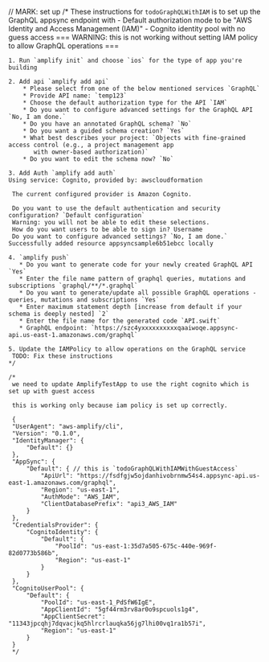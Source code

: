 

// MARK: set up
    /*
    These instructions for `todoGraphQLWithIAM` is to set up the GraphQL appsync endpoint with
    - Default authorization mode to be "AWS Identity and Access Management (IAM)"
    - Cognito identity pool with no guess access
    === WARNING: this is not working without setting IAM policy to allow GraphQL operations ===

    1. Run `amplify init` and choose `ios` for the type of app you're building

    2. Add api `amplify add api`
        * Please select from one of the below mentioned services `GraphQL`
        * Provide API name: `temp123`
        * Choose the default authorization type for the API `IAM`
        * Do you want to configure advanced settings for the GraphQL API `No, I am done.`
        * Do you have an annotated GraphQL schema? `No`
        * Do you want a guided schema creation? `Yes`
        * What best describes your project: `Objects with fine-grained access control (e.g., a project management app
           with owner-based authorization)`
        * Do you want to edit the schema now? `No`

    3. Add Auth `amplify add auth`
    Using service: Cognito, provided by: awscloudformation

     The current configured provider is Amazon Cognito.

     Do you want to use the default authentication and security configuration? `Default configuration`
     Warning: you will not be able to edit these selections.
     How do you want users to be able to sign in? Username
     Do you want to configure advanced settings? `No, I am done.`
    Successfully added resource appsyncsample6b51ebcc locally

    4. `amplify push`
       * Do you want to generate code for your newly created GraphQL API `Yes`
       * Enter the file name pattern of graphql queries, mutations and subscriptions `graphql/**/*.graphql`
       * Do you want to generate/update all possible GraphQL operations - queries, mutations and subscriptions `Yes`
       * Enter maximum statement depth [increase from default if your schema is deeply nested] `2`
       * Enter the file name for the generated code `API.swift`
       * GraphQL endpoint: `https://szc4yxxxxxxxxxxqaaiwoqe.appsync-api.us-east-1.amazonaws.com/graphql`

    5. Update the IAMPolicy to allow operations on the GraphQL service
     TODO: Fix these instructions
    */

    /*
     we need to update AmplifyTestApp to use the right cognito which is set up with guest access

     this is working only because iam policy is set up correctly.

     {
     "UserAgent": "aws-amplify/cli",
     "Version": "0.1.0",
     "IdentityManager": {
         "Default": {}
     },
     "AppSync": {
         "Default": { // this is `todoGraphQLWithIAMWithGuestAccess`
             "ApiUrl": "https://fsdfgjw5ojdanhivobrnmw54s4.appsync-api.us-east-1.amazonaws.com/graphql",
             "Region": "us-east-1",
             "AuthMode": "AWS_IAM",
             "ClientDatabasePrefix": "api3_AWS_IAM"
         }
     },
     "CredentialsProvider": {
         "CognitoIdentity": {
             "Default": {
                 "PoolId": "us-east-1:35d7a505-675c-440e-969f-82d0773b586b",
                 "Region": "us-east-1"
             }
         }
     },
     "CognitoUserPool": {
         "Default": {
             "PoolId": "us-east-1_PdSfW6IgE",
             "AppClientId": "5gf44rm3rv8ar0o9spcuols1g4",
             "AppClientSecret": "11343jpcqhj7dqvacjkq5hlrcrlauqka56jg7lhi00vq1ra1b57i",
             "Region": "us-east-1"
         }
     }
     */
